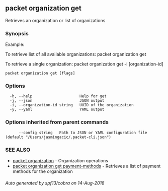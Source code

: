## packet organization get

Retrieves an organization or list of organizations

### Synopsis

Example:
	
To retrieve list of all available organizations:
packet organization get

To retrieve a single organization:
packet organization get -i [organization-id]

	

```
packet organization get [flags]
```

### Options

```
  -h, --help                     Help for get
  -j, --json                     JSON output
  -i, --organization-id string   UUID of the organization
  -y, --yaml                     YAML output
```

### Options inherited from parent commands

```
      --config string   Path to JSON or YAML configuration file (default "/Users/jasmingacic/.packet-cli.json")
```

### SEE ALSO

* [packet organization](packet_organization.md)	 - Organization operations
* [packet organization get payment-methods](packet_organization_get_payment-methods.md)	 - Retrieves a list of payment methods for the organization

###### Auto generated by spf13/cobra on 14-Aug-2018
